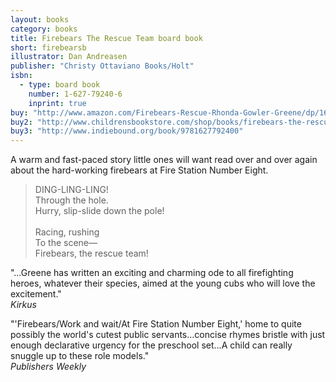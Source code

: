```yaml
---
layout: books
category: books
title: Firebears The Rescue Team board book
short: firebearsb
illustrator: Dan Andreasen
publisher: "Christy Ottaviano Books/Holt"
isbn:
  - type: board book
    number: 1-627-79240-6
    inprint: true
buy: "http://www.amazon.com/Firebears-Rescue-Rhonda-Gowler-Greene/dp/1627792406/ref=tmm_other_meta_binding_swatch_0?_encoding=UTF8&qid=&sr="
buy2: "http://www.childrensbookstore.com/shop/books/firebears-the-rescue-team-9781627792400/"
buy3: "http://www.indiebound.org/book/9781627792400"
---
```


A warm and fast-paced story little ones will want read over and over again about the hard-working firebears at Fire Station Number Eight.

<blockquote class="excerpt"><p2 class="excerpt">
DING-LING-LING! <br />
Through the hole. <br />
Hurry, slip-slide down the pole!
<br /><br />
Racing, rushing <br />
To the scene— <br />
Firebears, the rescue team!
</p2></blockquote>

"…Greene has written an exciting and charming ode to all firefighting heroes, whatever their species, aimed at the young cubs who will love the excitement."  
_Kirkus_

"'Firebears/Work and wait/At Fire Station Number Eight,' home to quite possibly the world's cutest public servants…concise rhymes bristle with just enough declarative urgency for the preschool set…A child can really snuggle up to these role models."  
_Publishers Weekly_